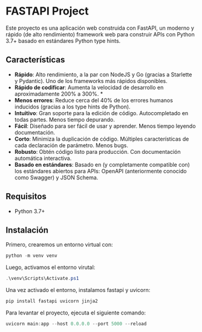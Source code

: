 # FASTAPI Project

Este proyecto es una aplicación web construida con FastAPI, un moderno y rápido (de alto rendimiento) framework web para construir APIs con Python 3.7+ basado en estándares Python type hints.

## Características

- **Rápido**: Alto rendimiento, a la par con NodeJS y Go (gracias a Starlette y Pydantic). Uno de los frameworks más rápidos disponibles.
- **Rápido de codificar**: Aumenta la velocidad de desarrollo en aproximadamente 200% a 300%. *
- **Menos errores**: Reduce cerca del 40% de los errores humanos inducidos (gracias a los type hints de Python).
- **Intuitivo**: Gran soporte para la edición de código. Autocompletado en todas partes. Menos tiempo depurando.
- **Fácil**: Diseñado para ser fácil de usar y aprender. Menos tiempo leyendo documentación.
- **Corto**: Minimiza la duplicación de código. Múltiples características de cada declaración de parámetro. Menos bugs.
- **Robusto**: Obtén código listo para producción. Con documentación automática interactiva.
- **Basado en estándares**: Basado en (y completamente compatible con) los estándares abiertos para APIs: OpenAPI (anteriormente conocido como Swagger) y JSON Schema.

## Requisitos

- Python 3.7+

## Instalación

Primero, crearemos un entorno virtual con:

```powershell
python -m venv venv
```

Luego, activamos el entorno virutal:

```powershell
.\venv\Scripts\Activate.ps1
```

Una vez activado el entorno, instalamos fastapi y uvicorn:

```powershell
pip install fastapi uvicorn jinja2
```

Para levantar el proyecto, ejecuta el siguiente comando:

```powershell
uvicorn main:app --host 0.0.0.0 --port 5000 --reload
```